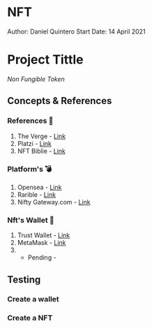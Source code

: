 # NFT
Author: Daniel Quintero
Start Date: 14 April 2021

# Project Tittle

_Non Fungible Token_

## Concepts & References

### References :bathtub:

1. The Verge - [Link](https://www.theverge.com/22310188/nft-explainer-what-is-blockchain-crypto-art-faq)
2. Platzi - [Link](https://www.youtube.com/watch?v=noTJr4ZWIZQ)
3. NFT  Biblie - [Link](https://opensea.io/blog/guides/non-fungible-tokens/)

### Platform's :bomb:

1. Opensea - [Link](https://opensea.io/)
2. Rarible - [Link](https://rarible.com/)
3. Nifty Gateway.com - [Link](https://niftygateway.com/)

### Nft's Wallet :money_with_wings:

1. Trust Wallet - [Link](https://trustwallet.com/es/collectibles-wallet)
2. MetaMask - [Link](https://metamask.io/)
3. - Pending -

## Testing

### Create a wallet



### Create a NFT
